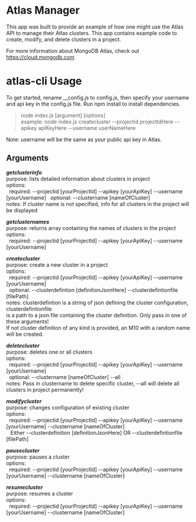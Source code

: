 Atlas Manager
=============

This app was built to provide an example of how one might use the Atlas API to manage their Atlas clusters. This app contains example code to create, modify, and delete clusters in a project.

For more information about MongoDB Atlas, check out <a href="https://cloud.mongodb.com">https://cloud.mongodb.com</a>

atlas-cli Usage
===================

To get started, rename __config.js to config.js, then specify your username and api key in the config.js file. Run npm install to install dependencies.

> node index.js [argument] [options]  
> example: node index.js createcluster --projectid projectIdHere --apikey apiKeyHere --username userNameHere

Note: username will be the same as your public api key in Atlas.

## Arguments

***getclusterinfo***  
  purpose: lists detailed information about clusters in project  
  options:  
&nbsp;&nbsp;required: --projectid [yourProjectId]  --apikey [yourApiKey] --username [yourUsername]
&nbsp;&nbsp;optional: --clustername [nameOfCluster]  
  notes: If cluster name is not specified, info for all clusters in the project will be displayed  

***getclusternames***  
  purpose: returns array containing the names of clusters in the project  
  options:  
    &nbsp;&nbsp;required: --projectid [yourProjectId]  --apikey [yourApiKey] --username [yourUsername]

***createcluster***  
  purpose: create a new cluster in a project  
  options:  
  &nbsp;&nbsp;required: --projectid [yourProjectId] --apikey [yourApiKey] --username [yourUsername]  
   &nbsp;&nbsp;optional: --clusterdefintion [definitionJsonHere] --clusterdefintionfile [filePath]  
    notes: clusterdefintion is a string of json defining the cluster configuration, clusterdefintionfile  
           is a path to a json file containing the cluster definition. Only pass in one of these arguments!  
           If not cluster definition of any kind is provided, an M10 with a random name will be created.  

***deletecluster***  
  purpose: deletes one or all clusters  
  options:   
    &nbsp;&nbsp;required: --projectid [yourProjectId] --apikey [yourApiKey] --username [yourUsername]  
    &nbsp;&nbsp;optional: --clustername [nameOfCluster] --all  
    notes: Pass in clustername to delete specific cluster, --all will delete all clusters in project permanently!  

***modifycluster***  
  purpose: changes configuration of existing cluster  
  options:  
    &nbsp;&nbsp;required: --projectid [yourProjectId] --apikey [yourApiKey] --username [yourUsername] --clustername [nameOfCluster]  
    &nbsp;&nbsp;          Either --clusterdefinition [definitionJsonHere] OR --clusterdefintionfile [filePath]  

***pausecluster***  
  purpose: pauses a cluster  
  options:  
    &nbsp;&nbsp;required: --projectid [yourProjectId] --apikey [yourApiKey] --username [yourUsername] --clustername [nameOfCluster]

***resumecluster***  
  purpose: resumes a cluster  
  options:  
    &nbsp;&nbsp;required: --projectid [yourProjectId] --apikey [yourApiKey] --username [yourUsername] --clustername [nameOfCluster]

